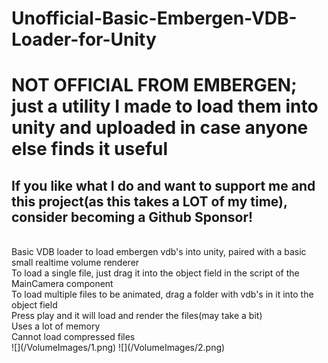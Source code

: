 # Unofficial-Basic-Embergen-VDB-Loader-for-Unity
# NOT OFFICIAL FROM EMBERGEN; just a utility I made to load them into unity and uploaded in case anyone else finds it useful
## If you like what I do and want to support me and this project(as this takes a LOT of my time), consider becoming a Github Sponsor!
</br>
Basic VDB loader to load embergen vdb's into unity, paired with a basic small realtime volume renderer
</br>
To load a single file, just drag it into the object field in the script of the MainCamera component
</br>
To load multiple files to be animated, drag a folder with vdb's in it into the object field
</br>
Press play and it will load and render the files(may take a bit)
</br>
Uses a lot of memory
</br>
Cannot load compressed files
</br>
![](/VolumeImages/1.png)
![](/VolumeImages/2.png)

